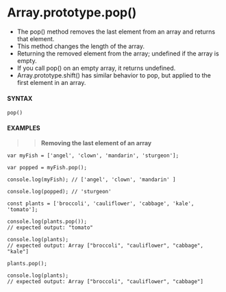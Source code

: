 # Array.prototype.pop()

- The pop() method removes the last element from an array and returns that element.
- This method changes the length of the array.
- Returning the removed element from the array; undefined if the array is empty.
- If you call pop() on an empty array, it returns undefined.
- Array.prototype.shift() has similar behavior to pop, but applied to the first element in an array.

#### **SYNTAX**

```
pop()
```

#### **EXAMPLES**

> > **Removing the last element of an array**

```
var myFish = ['angel', 'clown', 'mandarin', 'sturgeon'];

var popped = myFish.pop();

console.log(myFish); // ['angel', 'clown', 'mandarin' ]

console.log(popped); // 'sturgeon'
```

```
const plants = ['broccoli', 'cauliflower', 'cabbage', 'kale', 'tomato'];

console.log(plants.pop());
// expected output: "tomato"

console.log(plants);
// expected output: Array ["broccoli", "cauliflower", "cabbage", "kale"]

plants.pop();

console.log(plants);
// expected output: Array ["broccoli", "cauliflower", "cabbage"]
```
